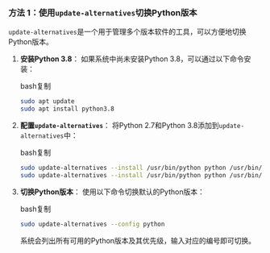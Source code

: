 ### 方法 1：使用`update-alternatives`切换Python版本

`update-alternatives`是一个用于管理多个版本软件的工具，可以方便地切换Python版本。

1. **安装Python 3.8**： 如果系统中尚未安装Python 3.8，可以通过以下命令安装：

   bash复制

   ```bash
   sudo apt update
   sudo apt install python3.8
   ```

2. **配置`update-alternatives`**： 将Python 2.7和Python 3.8添加到`update-alternatives`中：

   bash复制

   ```bash
   sudo update-alternatives --install /usr/bin/python python /usr/bin/python2.7 1
   sudo update-alternatives --install /usr/bin/python python /usr/bin/python3.8 2
   ```

3. **切换Python版本**： 使用以下命令切换默认的Python版本：

   bash复制

   ```bash
   sudo update-alternatives --config python
   ```

   系统会列出所有可用的Python版本及其优先级，输入对应的编号即可切换。

